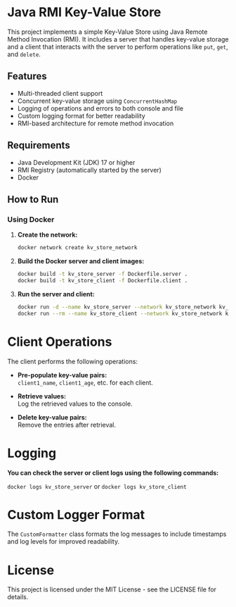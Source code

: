 # Java RMI Key-Value Store

This project implements a simple Key-Value Store using Java Remote Method Invocation (RMI). It includes a server that handles key-value storage and a client that interacts with the server to perform operations like `put`, `get`, and `delete`.

## Features

- Multi-threaded client support
- Concurrent key-value storage using `ConcurrentHashMap`
- Logging of operations and errors to both console and file
- Custom logging format for better readability
- RMI-based architecture for remote method invocation

## Requirements

- Java Development Kit (JDK) 17 or higher
- RMI Registry (automatically started by the server)
- Docker

## How to Run

### Using Docker

1. **Create the network:**

   ```bash
   docker network create kv_store_network
   ```

2. **Build the Docker server and client images:**

   ```bash
   docker build -t kv_store_server -f Dockerfile.server .
   docker build -t kv_store_client -f Dockerfile.client .
   ```

3. **Run the server and client:**

   ```bash
   docker run -d --name kv_store_server --network kv_store_network kv_store_server
   docker run --rm --name kv_store_client --network kv_store_network kv_store_client
   ```

# Client Operations

The client performs the following operations:

- **Pre-populate key-value pairs:**  
  `client1_name`, `client1_age`, etc. for each client.

- **Retrieve values:**  
  Log the retrieved values to the console.

- **Delete key-value pairs:**  
  Remove the entries after retrieval.

# Logging

**You can check the server or client logs using the following commands:**

`docker logs kv_store_server` or `docker logs kv_store_client`

# Custom Logger Format

The `CustomFormatter` class formats the log messages to include timestamps and log levels for improved readability.

# License

This project is licensed under the MIT License - see the LICENSE file for details.
